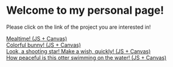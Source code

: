 <html>
	<body>
		<h1>Welcome to my personal page! </h1>
		<p>Please click on the link of the project you are interested in!</p>
		<a href="https://vickipataki.github.io/javascript/JS003-meal-canvas.html">Mealtime! (JS + Canvas)</a>
		<br/>
		<a href="https://vickipataki.github.io/javascript/js004-bunny.html">Colorful bunny! (JS + Canvas)</a>
		<br/>
		<a href="https://vickipataki.github.io/javascript/ka-shooting-star.html">Look, a shooting star! Make a wish, quickly! (JS + Canvas)</a>
		<br/>
		<a href="https://vickipataki.github.io/javascript/peaceful-otter.html">How peaceful is this otter swimming on the water! (JS + Canvas) </a>
	</body>
</html>
